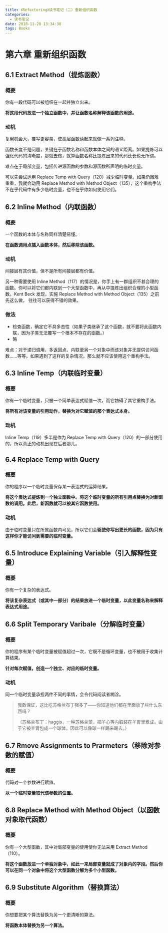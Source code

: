 ```yaml
---
title: 《Refactoring》读书笔记（二）重新组织函数
categories:
  - 读书笔记
date: 2018-11-28 13:34:38
tags: Books
---
```

<!-- more -->

# 第六章 重新组织函数

## 6.1 Extract Method（提炼函数）

### 概要

你有一段代码可以被组织在一起并独立出来。

**将这段代码放进一个独立函数中，并让函数名称解释该函数的用途。**

### 动机

复用机会大，覆写更容易，使高层函数读起来就像一系列注释。

函数长度不是问题，关键在于函数名称和函数本体之间的语义距离。如果提炼可以强化代码的清晰度，那就去做，就算函数名称比提炼出来的代码还长也无所谓。

难点在于局部变量，包括传进源函数的参数和源函数所声明的临时变量。

可以先尝试运用 Replace Temp with Query（120）减少临时变量。如果仍困难重重，我就会动用 Replace Method with Method Object（135），这个重构手法不在乎代码中有多少临时变量，也不在乎你如何使用它们。

## 6.2 Inline Method（内联函数）

### 概要

一个函数的本体与名称同样清楚易懂。

**在函数调用点插入函数本体，然后移除该函数。**

### 动机

间接层有其价值，但不是所有间接层都有价值。

另一种需要使用 Inline Method（117）的情况是，你手上有一群组织不甚合理的函数。你可以将它们都内联到一个大型函数中，再从中提炼出组织合理的小型函数。Kent Beck 发现，实施 Replace Method with Method Object（135）之前先这么做， 往往可以获得不错的效果。

### 做法

- 检查函数，确定它不具多态性（如果子类继承了这个函数，就不要将此函数内联，因为子类无法覆写一个根本不存在的函数。）
- 略

难点：对于递归调用、多返回点、内联至另一个对象中而该对象并无提供访问函数……等等。如果遇到了这样的复杂情况，那么就不应该使用这个重构手法。

## 6.3 Inline Temp（内联临时变量）

### 概要

你有一个临时变量，只被一个简单表达式赋值一次，而它妨碍了其它重构手法。

**将所有对该变量的引用动作，替换为对它赋值的那个表达式本身。**

### 动机

Inline Temp（119）多半是作为 Replace Temp with Query（120）的一部分使用的，所以真正的动机出现在后者那儿。

## 6.4 Replace Temp with Query

### 概要

你的程序以一个临时变量保存某一表达式的运算结果。

**将这个表达式提炼到一个独立函数中。将这个临时变量的所有引用点替换为对新函数的调用。此后，新函数就可以被其它函数使用。**

### 动机

由于临时变量只在所属函数内可见，所以它们会**驱使你写出更长的函数，因为只有这样你才能访问到需要的临时变量。**

## 6.5 Introduce Explaining Variable（引入解释性变量）

### 概要

你有一个复杂的表达式。

**将该复杂表达式（或其中一部分）的结果放进一个临时变量，以此变量名称来解释表达式用途。**

## 6.6 Split Temporary Varibale（分解临时变量）

### 概要

你的程序有某个临时变量被赋值超过一次，它既不是循环变量，也不被用于收集计算结果。

**针对每次赋值，创造一个独立、对应的临时变量。**

### 动机

同一个临时变量承担两件不同的事情，会令代码阅读者糊涂。

> 我敢保证，这比吃苏格兰布丁强多了——你知道他们都在里面放了些什么东西吗？
>
> （苏格兰布丁：haggis，一种苏格兰菜，把羊心等内脏装在羊胃里煮成。由于它被羊胃包成一个球体，因此可以像球一样踢来踢去。）

## 6.7 Rmove Assignments to Prarmeters（移除对参数的赋值）

### 概要

代码对一个参数进行赋值。

**以一个临时变量取代该参数的位置。**

## 6.8 Replace Method with Method Object（以函数对象取代函数）

### 概要

你有一个大型函数，其中对局部变量的使用使你无法采用 Extract Method（110）。

**将这个函数放进一个单独对象中，如此一来局部变量就成了对象内的字段。然后你可以在同一个对象中将这个大型函数分解为多个小型函数。**

## 6.9 Substitute Algorithm（替换算法）

### 概要

你想要把某个算法替换为另一个更清晰的算法。

**将函数本体替换为另一个算法。**
